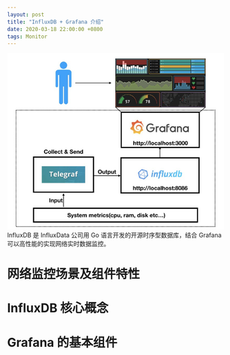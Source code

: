 ```yaml
---
layout: post
title: "InfluxDB + Grafana 介绍"
date: 2020-03-18 22:00:00 +0800
tags: Monitor
---
```


![InfluxDB + Grafana](/assets/images/2020-03-18-InfluxDB_Grafana_introduction_1.jpg)
InfluxDB 是 InfluxData 公司用 Go 语言开发的开源时序型数据库，结合 Grafana 可以高性能的实现网络实时数据监控。

# 网络监控场景及组件特性

# InfluxDB 核心概念

# Grafana 的基本组件
